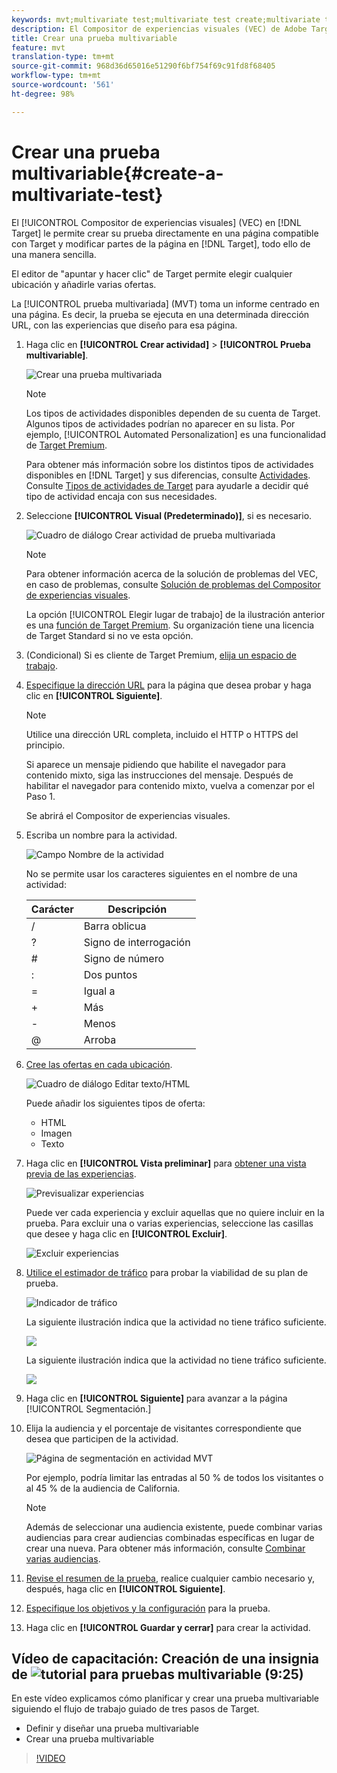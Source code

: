 ```yaml
---
keywords: mvt;multivariate test;multivariate test create;multivariate test creating;mvt create;mvt creating;mvt how;multivariate test how
description: El Compositor de experiencias visuales (VEC) de Adobe Target le permite crear su prueba multivariada (MVT) directamente en una página compatible con Target y modificar las partes de la página desde Target, todo ello de una manera sencilla.
title: Crear una prueba multivariable
feature: mvt
translation-type: tm+mt
source-git-commit: 968d36d65016e51290f6bf754f69c91fd8f68405
workflow-type: tm+mt
source-wordcount: '561'
ht-degree: 98%

---
```



# Crear una prueba multivariable{#create-a-multivariate-test}

El [!UICONTROL Compositor de experiencias visuales] (VEC) en [!DNL Target] le permite crear su prueba directamente en una página compatible con Target y modificar partes de la página en [!DNL Target], todo ello de una manera sencilla.

El editor de &quot;apuntar y hacer clic&quot; de Target permite elegir cualquier ubicación y añadirle varias ofertas.

La [!UICONTROL prueba multivariada] (MVT) toma un informe centrado en una página. Es decir, la prueba se ejecuta en una determinada dirección URL, con las experiencias que diseño para esa página.

1. Haga clic en **[!UICONTROL Crear actividad]** > **[!UICONTROL Prueba multivariable]**.

   ![Crear una prueba multivariada](/help/c-activities/c-multivariate-testing/t-create-multivariate-test/assets/create-multivariate.png)

   >[!NOTE]
   >
   >Los tipos de actividades disponibles dependen de su cuenta de Target. Algunos tipos de actividades podrían no aparecer en su lista. Por ejemplo, [!UICONTROL Automated Personalization] es una funcionalidad de [Target Premium](/help/c-intro/intro.md#premium).
   >
   >Para obtener más información sobre los distintos tipos de actividades disponibles en [!DNL Target] y sus diferencias, consulte [Actividades](/help/c-activities/activities.md#concept_D317A95A1AB54674BA7AB65C7985BA03). Consulte [Tipos de actividades de Target](/help/c-activities/target-activities-guide.md) para ayudarle a decidir qué tipo de actividad encaja con sus necesidades.

1. Seleccione **[!UICONTROL Visual (Predeterminado)]**, si es necesario.

   ![Cuadro de diálogo Crear actividad de prueba multivariada](/help/c-activities/c-multivariate-testing/t-create-multivariate-test/assets/create-mvt-dialog.png)

   >[!NOTE]
   >
   >Para obtener información acerca de la solución de problemas del VEC, en caso de problemas, consulte [Solución de problemas del Compositor de experiencias visuales](/help/c-experiences/c-visual-experience-composer/r-troubleshoot-composer/troubleshoot-composer.md).
   >
   >La opción [!UICONTROL Elegir lugar de trabajo] de la ilustración anterior es una [función de Target Premium](/help/c-intro/intro.md). Su organización tiene una licencia de Target Standard si no ve esta opción.

1. (Condicional) Si es cliente de Target Premium, [elija un espacio de trabajo](/help/administrating-target/c-user-management/property-channel/property-channel.md).

1. [Especifique la dirección URL](/help/c-activities/c-multivariate-testing/t-create-multivariate-test/url.md#concept_C12E4A85FF3B4E518E3110F6CF1AF9C0) para la página que desea probar y haga clic en **[!UICONTROL Siguiente]**.

   >[!NOTE]
   >
   >Utilice una dirección URL completa, incluido el HTTP o HTTPS del principio.

   Si aparece un mensaje pidiendo que habilite el navegador para contenido mixto, siga las instrucciones del mensaje. Después de habilitar el navegador para contenido mixto, vuelva a comenzar por el Paso 1.

   Se abrirá el Compositor de experiencias visuales.

1. Escriba un nombre para la actividad.

   ![Campo Nombre de la actividad](/help/c-activities/c-multivariate-testing/t-create-multivariate-test/assets/activityname.png)

   No se permite usar los caracteres siguientes en el nombre de una actividad:

   | Carácter | Descripción |
   |--- |--- |
   | / | Barra oblicua |
   | ? | Signo de interrogación |
   | # | Signo de número |
   | : | Dos puntos |
   | = | Igual a |
   | + | Más |
   | - | Menos |
   | @ | Arroba |

1. [Cree las ofertas en cada ubicación](/help/c-activities/c-multivariate-testing/t-create-multivariate-test/add-offers.md#concept_DCE6B45C30F7419B8EC17AFDEE8D8AA6).

   ![Cuadro de diálogo Editar texto/HTML](/help/c-activities/c-multivariate-testing/t-create-multivariate-test/assets/editoffers.png)

   Puede añadir los siguientes tipos de oferta:

   * HTML
   * Imagen
   * Texto

1. Haga clic en **[!UICONTROL Vista preliminar]** para [obtener una vista previa de las experiencias](/help/c-activities/c-multivariate-testing/t-create-multivariate-test/preview-experiences.md).

   ![Previsualizar experiencias](/help/c-activities/c-multivariate-testing/t-create-multivariate-test/assets/preview-mvt.png)

   Puede ver cada experiencia y excluir aquellas que no quiere incluir en la prueba. Para excluir una o varias experiencias, seleccione las casillas que desee y haga clic en **[!UICONTROL Excluir]**.

   ![Excluir experiencias](/help/c-activities/c-multivariate-testing/t-create-multivariate-test/assets/preview-mvt-exclude.png)

1. [Utilice el estimador de tráfico](/help/c-activities/c-multivariate-testing/t-create-multivariate-test/traffic-estimator.md#task_71AA6922AFD447EA8C5E610A78ABA714) para probar la viabilidad de su plan de prueba.

   ![Indicador de tráfico](/help/c-activities/c-multivariate-testing/t-create-multivariate-test/assets/mvt-traffic-indicator.png)

   La siguiente ilustración indica que la actividad no tiene tráfico suficiente.

   ![](assets/estimator.png)

   La siguiente ilustración indica que la actividad no tiene tráfico suficiente.

   ![](assets/estimator2.png)

1. Haga clic en **[!UICONTROL Siguiente]** para avanzar a la página [!UICONTROL Segmentación.]

1. Elija la audiencia y el porcentaje de visitantes correspondiente que desea que participen de la actividad.

   ![Página de segmentación en actividad MVT](/help/c-activities/c-multivariate-testing/t-create-multivariate-test/assets/mvt_audperc.png)

   Por ejemplo, podría limitar las entradas al 50 % de todos los visitantes o al 45 % de la audiencia de California.

   >[!NOTE]
   >
   >Además de seleccionar una audiencia existente, puede combinar varias audiencias para crear audiencias combinadas específicas en lugar de crear una nueva. Para obtener más información, consulte [Combinar varias audiencias](/help/c-target/combining-multiple-audiences.md#concept_A7386F1EA4394BD2AB72399C225981E5).

1. [Revise el resumen de la prueba](/help/c-activities/c-multivariate-testing/t-create-multivariate-test/test-summary.md#reference_971AB225963A4DC18EEB5B0E20F0A4A7), realice cualquier cambio necesario y, después, haga clic en **[!UICONTROL Siguiente]**.

1. [Especifique los objetivos y la configuración](/help/c-activities/c-multivariate-testing/t-create-multivariate-test/goals-and-settings.md#reference_B25389FD6F3A4989801E740364B089CC) para la prueba.

1. Haga clic en **[!UICONTROL Guardar y cerrar]** para crear la actividad.

## Vídeo de capacitación: Creación de una insignia de ![tutorial para pruebas multivariable (9:25)](/help/assets/tutorial.png)

En este vídeo explicamos cómo planificar y crear una prueba multivariable siguiendo el flujo de trabajo guiado de tres pasos de Target.

* Definir y diseñar una prueba multivariable
* Crear una prueba multivariable

>[!VIDEO](https://video.tv.adobe.com/v/17395)
